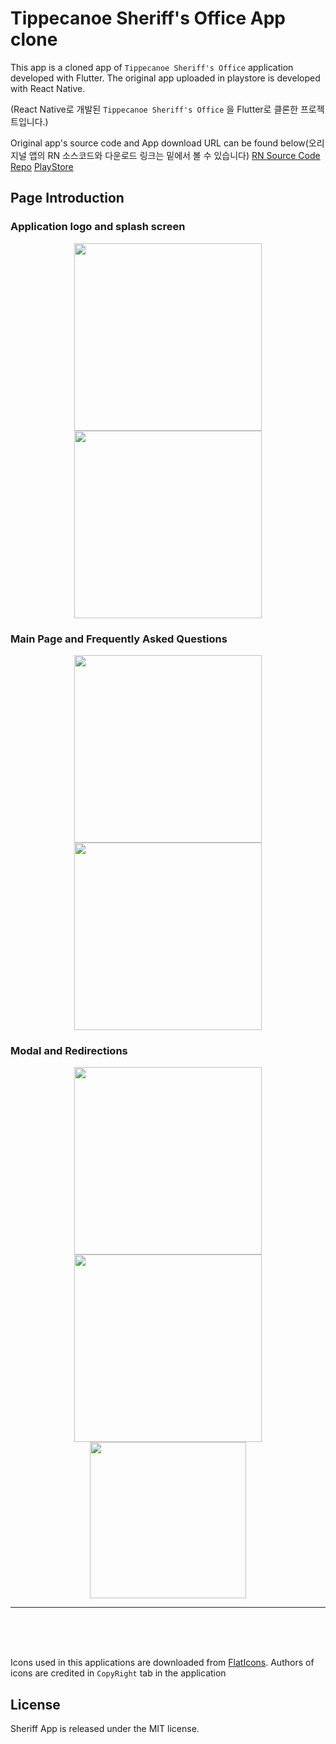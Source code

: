 # Tippecanoe Sheriff's Office App clone

This app is a cloned app of `Tippecanoe Sheriff's Office` application developed with Flutter. The original app uploaded in playstore is developed with React Native.

(React Native로 개발된 `Tippecanoe Sheriff's Office` 을 Flutter로 클론한 프로젝트입니다.)

Original app's source code and App download URL can be found below(오리지널 앱의 RN 소스코드와 다운로드 링크는 밑에서 볼 수 있습니다)
[RN Source Code Repo](https://github.com/hyunsikshin/Tippecanoe-County-Sheriff-Office)
[PlayStore](https://play.google.com/store/apps/details?id=com.tippsranger.tippecanoe_county_sheriff_app)

## Page Introduction

### Application logo and splash screen

<div style="display:inline-block;" align="center">
<img src="assets/snapshot/background.png" width=300>
<img src="assets/snapshot/splash.png" width=300></div>


### Main Page and Frequently Asked Questions

<div style="display:inline-block;" align="center">
<img src="assets/snapshot/mainpage.png" width=300>
<img src="assets/snapshot/questions.png" width=300></div>

### Modal and Redirections

<div style="display:inline-block;" align="center">
<img src="assets/snapshot/modal.png" width=300>
<img src="assets/snapshot/redirect.png" width=300>
<img src="assets/snapshot/email.jpeg" width=250></div>

<hr/>
<br/><br/><br/>

Icons used in this applications are downloaded from [FlatIcons](https://www.flaticon.com/). Authors of icons are credited in `CopyRight` tab in the application

## License

Sheriff App is released under the MIT license.